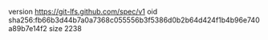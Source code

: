 version https://git-lfs.github.com/spec/v1
oid sha256:fb66b3d44b7a0a7368c055556b3f5386d0b2b64d424f1b4b96e740a89b7e14f2
size 2238

